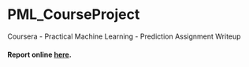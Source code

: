 # PML_CourseProject
Coursera - Practical Machine Learning - Prediction Assignment Writeup

#### Report online [here](https://guillermopachon.github.io/PML_CourseProject/pml_cp.html).

